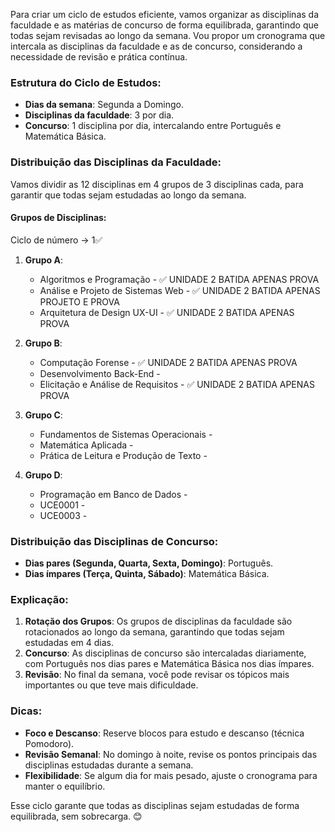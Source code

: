 Para criar um ciclo de estudos eficiente, vamos organizar as disciplinas da faculdade e as matérias de concurso de forma equilibrada, garantindo que todas sejam revisadas ao longo da semana. Vou propor um cronograma que intercala as disciplinas da faculdade e as de concurso, considerando a necessidade de revisão e prática contínua.

### Estrutura do Ciclo de Estudos:
- **Dias da semana**: Segunda a Domingo.
- **Disciplinas da faculdade**: 3 por dia.
- **Concurso**: 1 disciplina por dia, intercalando entre Português e Matemática Básica.

### Distribuição das Disciplinas da Faculdade:
Vamos dividir as 12 disciplinas em 4 grupos de 3 disciplinas cada, para garantir que todas sejam estudadas ao longo da semana.

#### Grupos de Disciplinas:
Ciclo de número -> 1✅
1. **Grupo A**:
   - Algoritmos e Programação - ✅ UNIDADE 2 BATIDA APENAS PROVA
   - Análise e Projeto de Sistemas Web - ✅ UNIDADE 2 BATIDA APENAS PROJETO E PROVA
   - Arquitetura de Design UX-UI - ✅ UNIDADE 2 BATIDA APENAS PROVA
1. **Grupo B**:
   - Computação Forense - ✅ UNIDADE 2 BATIDA APENAS PROVA
   - Desenvolvimento Back-End - 
   - Elicitação e Análise de Requisitos - ✅ UNIDADE 2 BATIDA APENAS PROVA
1. **Grupo C**:
   - Fundamentos de Sistemas Operacionais - 
   - Matemática Aplicada - 
   - Prática de Leitura e Produção de Texto -   

4. **Grupo D**:
   - Programação em Banco de Dados - 
   - UCE0001 - 
   - UCE0003 - 

### Distribuição das Disciplinas de Concurso:
- **Dias pares (Segunda, Quarta, Sexta, Domingo)**: Português.
- **Dias ímpares (Terça, Quinta, Sábado)**: Matemática Básica.

### Explicação:
1. **Rotação dos Grupos**: Os grupos de disciplinas da faculdade são rotacionados ao longo da semana, garantindo que todas sejam estudadas em 4 dias.
2. **Concurso**: As disciplinas de concurso são intercaladas diariamente, com Português nos dias pares e Matemática Básica nos dias ímpares.
3. **Revisão**: No final da semana, você pode revisar os tópicos mais importantes ou que teve mais dificuldade.

### Dicas:
- **Foco e Descanso**: Reserve blocos para estudo e descanso (técnica Pomodoro).
- **Revisão Semanal**: No domingo à noite, revise os pontos principais das disciplinas estudadas durante a semana.
- **Flexibilidade**: Se algum dia for mais pesado, ajuste o cronograma para manter o equilíbrio.

Esse ciclo garante que todas as disciplinas sejam estudadas de forma equilibrada, sem sobrecarga. 😊